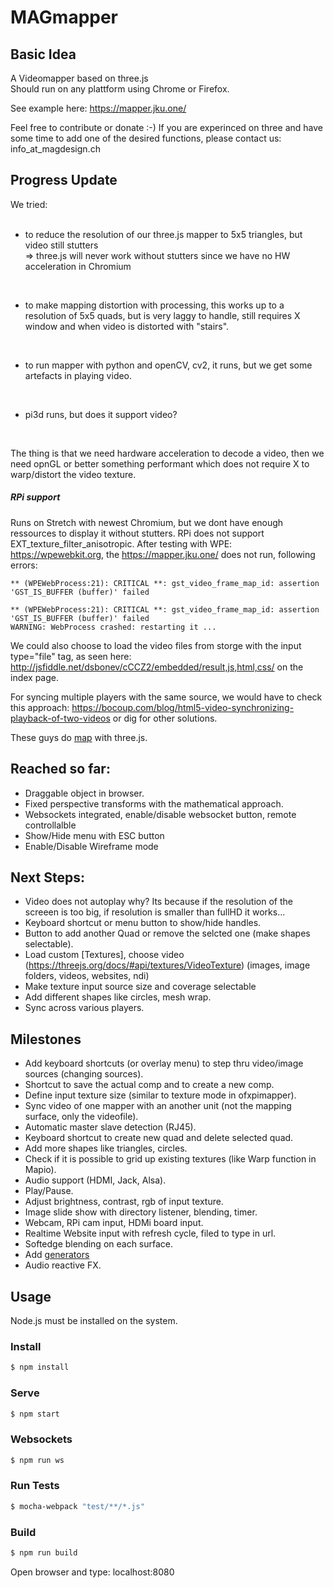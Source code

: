 # MAGmapper
## Basic Idea
A Videomapper based on three.js</br>
Should run on any plattform using Chrome or Firefox.

See example here: https://mapper.jku.one/

Feel free to contribute or donate :-)
If you are experinced on three and have some time to add one of the desired functions, please contact us: info_at_magdesign.ch


## Progress Update
We tried:</br>
</br>
- to reduce the resolution of our three.js mapper to 5x5 triangles, but video still stutters</br>
=> three.js will never work without stutters since we have no HW acceleration in Chromium

</br>

- to make mapping distortion with processing, this works up to a resolution of 5x5 quads, but is very laggy to handle, still requires X window and when video is distorted with "stairs". 

</br>

- to run mapper with python and openCV, cv2, it runs, but we get some artefacts in playing video.

</br>

- pi3d runs, but does it support video?

</br>

The thing is that we need hardware acceleration to decode a video, then we need opnGL or better something performant which does not require X to warp/distort the video texture.

##### RPi support
Runs on Stretch with newest Chromium, but we dont have enough ressources to display it without stutters. 
RPi does not support EXT_texture_filter_anisotropic.
After testing with WPE: https://wpewebkit.org, the https://mapper.jku.one/ does not run, following errors: 
```CONSOLE WARN THREE.WebGLRenderer: EXT_texture_filter_anisotropic extension not supported.
** (WPEWebProcess:21): CRITICAL **: gst_video_frame_map_id: assertion 'GST_IS_BUFFER (buffer)' failed

** (WPEWebProcess:21): CRITICAL **: gst_video_frame_map_id: assertion 'GST_IS_BUFFER (buffer)' failed
WARNING: WebProcess crashed: restarting it ...
```
 

We could also choose to load the video files from storge with the input type="file" tag, as seen here: http://jsfiddle.net/dsbonev/cCCZ2/embedded/result,js,html,css/  on the index page.</br>

For syncing multiple players with the same source, we would have to check this approach: https://bocoup.com/blog/html5-video-synchronizing-playback-of-two-videos or dig for other solutions.

These guys do [map](http://www.floz.fr/Tsuki8Projection-mapping-in-Japan) with three.js. 


## Reached so far:

- Draggable object in browser.
- Fixed perspective transforms with the mathematical approach.
- Websockets integrated, enable/disable websocket button, remote controllalble
- Show/Hide menu with ESC button
- Enable/Disable Wireframe mode


## Next Steps:

- Video does not autoplay why? Its because if the resolution of the screeen is too big, if resolution is smaller than fullHD it works...
- Keyboard shortcut or menu button to show/hide handles.
- Button to add another Quad or remove the selcted one (make shapes selectable).
- Load custom [Textures], choose video (https://threejs.org/docs/#api/textures/VideoTexture) (images, image folders, videos, websites, ndi)
- Make texture input source size and coverage selectable
- Add different shapes like circles, mesh wrap.
- Sync across various players.

## Milestones

- Add keyboard shortcuts (or overlay menu) to step thru video/image sources (changing sources).
- Shortcut to save the actual comp and to create a new comp.
- Define input texture size (similar to texture mode in ofxpimapper).
- Sync video of one mapper with an another unit (not the mapping surface, only the videofile).
- Automatic master slave detection (RJ45).
- Keyboard shortcut to create new quad and delete selected quad.
- Add more shapes like triangles, circles.
- Check if it is possible to grid up existing textures (like Warp function in Mapio).
- Audio support (HDMI, Jack, Alsa).
- Play/Pause.
- Adjust brightness, contrast, rgb of input texture.
- Image slide show with directory listener, blending, timer.
- Webcam, RPi cam input, HDMi board input.
- Realtime Website input with refresh cycle, filed to type in url.
- Softedge blending on each surface.
- Add [generators](https://threejs.org/examples/?q=partic#canvas_particles_sprites)
- Audio reactive FX.


## Usage

Node.js must be installed on the system.

### Install
```sh
$ npm install
```

### Serve
```sh
$ npm start
```

### Websockets
```sh
$ npm run ws
```


### Run Tests
```sh
$ mocha-webpack "test/**/*.js"
```


### Build
```sh
$ npm run build
```

Open browser and type: localhost:8080
